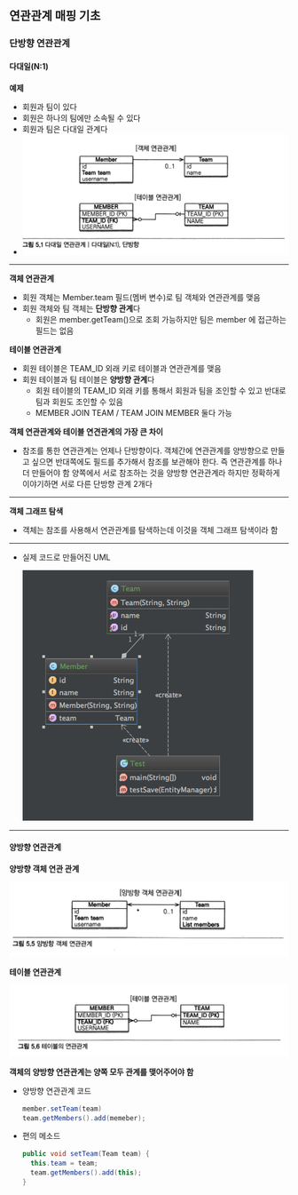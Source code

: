 ## 연관관계 매핑 기초

### 단방향 연관관계

#### 다대일(N:1)

**예제**

* 회원과 팀이 있다
* 회원은 하나의 팀에만 소속될 수 있다
* 회원과 팀은 다대일 관계다
* ![alt tag](./img/pic_5_1.png)
  
---

**객체 연관관계**

* 회원 객체는 Member.team 필드(멤버 변수)로 팀 객체와 연관관계를 맺음
* 회원 객체와 팀 객체는 **단방향 관계**다
  * 회원은 member.getTeam()으로 조회 가능하지만 팀은 member 에 접근하는 필드는 없음

**테이블 연관관계**

* 회원 테이블은 TEAM_ID 외래 키로 테이블과 연관관계를 맺음
* 회원 테이블과 팀 테이블은 **양방향 관계**다
  * 회원 테이블의 TEAM_ID 외래 키를 통해서 회원과 팀을 조인할 수 있고 반대로 팀과 회원도 조인할 수 있음
  * MEMBER JOIN TEAM / TEAM JOIN MEMBER 둘다 가능

**객체 연관관계와 테이블 연견관계의 가장 큰 차이**

* 참조를 통한 연관관계는 언제나 단방향이다. 
  객체간에 연관관계를 양방향으로 만들고 싶으면 반대쪽에도 필드를 추가해서 참조를 보관해야 한다. 
  즉 연관관계를 하나 더 만들어야 함
  양쪽에서 서로 참조하는 것을 양방향 연관관계라 하지만 정확하게 이야기하면 서로 다른 단방향 관계 2개다

---

**객체 그래프 탐색**

* 객체는 참조를 사용해서 연관관계를 탐색하는데 이것을 객체 그래프 탐색이라 함

---

* 실제 코드로 만들어진 UML

  ![alt tag](./img/pic_5_2_uml.png)

---

#### 양방향 연관관계

**양방향 객체 연관 관계**
  
  ![alt tag](./img/pic_5_5.png)
  
**테이블 연관관계**

  ![alt tag](./img/pic_5_6.png)
  
**객체의 양방향 연관관계는 양쪽 모두 관계를 맺어주어야 함**

* 양방향 연관관계 코드

  ```java
  member.setTeam(team)
  team.getMembers().add(memeber);
  ```
  
* 편의 메소드

  ```java
  public void setTeam(Team team) {
    this.team = team;
    team.getMembers().add(this);
  }
  ```
  
